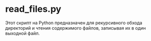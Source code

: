 # read_files.py
Этот скрипт на Python предназначен для рекурсивного обхода директорий и чтения содержимого файлов, записывая их в один выходной файл.
